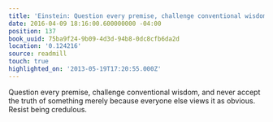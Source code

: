 ```yaml
---
title: 'Einstein: Question every premise, challenge conventional wisdom, and n…'
date: 2016-04-09 18:16:00.600000000 -04:00
position: 137
book_uuid: 75ba9f24-9b09-4d3d-94b8-0dc8cfb6da2d
location: '0.124216'
source: readmill
touch: true
highlighted_on: '2013-05-19T17:20:55.000Z'
---
```


Question every premise, challenge conventional wisdom, and never accept the truth of something merely because everyone else views it as obvious. Resist being credulous.